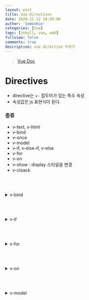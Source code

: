 ```yaml
---
layout: post
title: Vue Directives
date: 2020-11-12 10:20:00
author: 'SeWonKim'
categories: [Vue]
tags: [jekyll, vue, web]
fullview: false
comments: true
description: vue directive 익히기
---
```


> [Vue Doc](https://kr.vuejs.org/v2/guide/index.html)

# Directives

- directive는 `v-` 접두어가 있는 특수 속성
- 속성값은 js 표현식이 된다.

### 종류

- v-text, v-html
- v-bind
- v-once
- v-model
- v-if, v-else-if, v-else
- v-for
- v-on
- v-show : display 스타일을 변경
- v-cloack

&nbsp;  
&nbsp;

<details>
<summary>v-bind</summary>
<div markdown="1">

```html
<div id="app">
  <input type="text" v-bind:value="message" />
</div>

<script>
  var app2 = new Vue({
    el: '#app',
    data: {
      message: '이 페이지는 ' + new Date() + ' 에 로드 되었습니다',
    },
  });
</script>
```

- DOM과 vue를 연결. input의 value attribute에 data를 바인딩한다.
- 보통 element의 attribute에 data를 바인딩한다.
- : 는 v-bind의 약어. `v-bind:value`를 `:value` 이런식으로 쓸 수 있다.

</div>
</details>

&nbsp;  
&nbsp;

<details>
<summary>v-if</summary>
<div markdown="1">

```html
<div id="app-3">
  <p v-if="seen">이제 나를 볼 수 있어요</p>
</div>

<script>
  var app3 = new Vue({
    el: '#app-3',
    data: {
      seen: true,
    },
  });
</script>
```

- if 값이 false이면 아예 element를 만들지 않는다. (v-show는 element를 만드는데 보여주지는 않음)

</div>
</details>

&nbsp;  
&nbsp;

<details>
<summary>v-for</summary>
<div markdown="1">

```html
<div id="app-4">
  <ol>
    <li v-for="todo in todos">{{ todo.text }}</li>
  </ol>
</div>

<script>
  var app4 = new Vue({
    el: '#app-4',
    data: {
      todos: [
        { text: 'JavaScript 배우기' },
        { text: 'Vue 배우기' },
        { text: '무언가 멋진 것을 만들기' },
      ],
    },
  });
</script>
```

- v-for를 사용해 동적으로 데이터 바인딩이 가능하다.

</div>
</details>

&nbsp;  
&nbsp;

<details>
<summary>v-on</summary>
<div markdown="1">

```html
<div id="app-5">
  <p>{{ message }}</p>
  <button v-on:click="reverseMessage">메시지 뒤집기</button>
</div>

<script>
  var app5 = new Vue({
    el: '#app-5',
    data: {
      message: '안녕하세요! Vue.js!',
    },
    methods: {
      reverseMessage: function () {
        this.message = this.message.split('').reverse().join('');
      },
    },
  });
</script>
```

- v-on으로 event handling 가능
- v-on과 methods 사용법 익숙해지기!
- @는 v-on의 약어. `v-on:click`을 `@click` 이런식으로 쓸 수 있다.

</div>
</details>

&nbsp;  
&nbsp;

<details>
<summary>v-model</summary>
<div markdown="1">

```html
<div id="app-6">
  <p>{{ message }}</p>
  <input v-model="message" />
</div>

<script>
  var app6 = new Vue({
    el: '#app-6',
    data: {
      message: '안녕하세요 Vue!',
    },
  });
</script>
```

- `v-model = v-bind + v-on` : Data binding이 양방향으로 된다.
- input, textarea, checkbox, select, style 요소의 class에서만 사용 가능
- v-model.lazy : 입력할 때마다 업데이트 하지 않고, 입력이 다 끝나고 한 번에 업데이트 될 수 있게 해준다.
- v-model.number : 받은 값을 자동으로 number 자료형으로 바꿔준다.
- v-model.trim : 받은 값에 만약 공백이 여러칸 있다면, 한 칸으로 바꿔준다.
</div>
</details>
